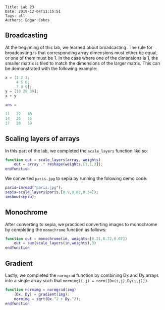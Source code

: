     Title: Lab 23
    Date: 2019-12-04T11:15:51
    Tags: all
    Authors: Edgar Cobos

## Broadcasting

At the beginning of this lab, we learned about broadcasting. The rule for broadcasting is that corresponding array dimensions must either be equal, or one of them must be 1. In the case where one of the dimensions is 1, the smaller matrix is tiled to match the dimensions of the larger matrix. This can be demonstrated with the following example:

``` matlab
x = [1 2 3;
     4 5 6;
     7 8 9];
y = [10 20 30];
x + y
```

``` matlab
ans =

11   22   33
14   25   36
17   28   39
```

## Scaling layers of arrays

In this part of the lab, we completed the `scale_layers` function like so:

``` matlab
function out = scale_layers(array, weights)
    out = array .* reshape(weights,[1,1,3]);
endfunction
```

We converted  `paris.jpg` to sepia by running the folowing demo code:

``` matlab
paris=imread("paris.jpg");
sepia=scale_layers(paris,[0.9,0.62,0.34]);
imshow(sepia);
```

## Monochrome

After converting to sepia, we practiced converting images to monochrome by completing the `monochrome` function as follows:

``` matlab
function out = monochrome(in, weights=[0.21,0.72,0.07])
    out = sum(scale_layers(in,weights),3)
endfunction
```

## Gradient

Lastly, we completed the `normgrad` function by combining Dx and Dy arrays into a single array such that `norming(i,j) = norm([Dx(i,j),Dy(i,j)])`.

``` matlab
function normimg = normgrad(img)
    [Dx, Dy] = gradient(img);
    normimg = sqrt(Dx.^2 + Dy.^2);
endfunction
```

<!-- more -->

